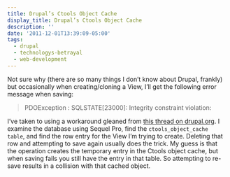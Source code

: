 ```yaml
---
title: Drupal’s Ctools Object Cache
display_title: Drupal’s Ctools Object Cache
description: ''
date: '2011-12-01T13:39:09-05:00'
tags:
  - drupal
  - technologys-betrayal
  - web-development
---
```

Not sure why (there are so many things I don’t know about Drupal, frankly) but occasionally when creating/cloning a View, I’ll get the following error message when saving:

> PDOException : SQLSTATE\[23000\]: Integrity constraint violation:

I’ve taken to using a workaround gleaned from [this thread on drupal.org](http://drupal.org/node/1123198 "Error message on save view"). I examine the database using Sequel Pro, find the `ctools_object_cache table`, and find the row entry for the View I’m trying to create. Deleting that row and attempting to save again usually does the trick. My guess is that the operation creates the temporary entry in the Ctools object cache, but when saving fails you still have the entry in that table. So attempting to re-save results in a collision with that cached object.
